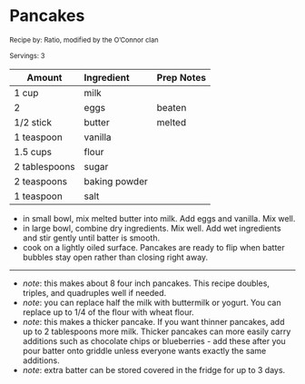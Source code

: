 # Pancakes

<small>Recipe by: Ratio, modified by the O’Connor clan</small>

<small>Servings: 3</small>

| Amount           | Ingredient         | Prep Notes                 |
| ---------------- | :----------------- | :------------------------- |
| 1 cup            | milk               |                            |
| 2                | eggs               | beaten                     |
| 1/2 stick        | butter             | melted                     |
| 1 teaspoon       | vanilla            |                            |
| 1.5 cups         | flour              |                            |
| 2 tablespoons    | sugar              |                            |
| 2 teaspoons      | baking powder      |                            |
| 1 teaspoon       | salt               |                            |

- in small bowl, mix melted butter into milk. Add eggs and vanilla. Mix well.
- in large bowl, combine dry ingredients. Mix well. Add wet ingredients and stir gently until batter is smooth.
- cook on a lightly oiled surface. Pancakes are ready to flip when batter bubbles stay open rather than closing right away.

---

- _note_: this makes about 8 four inch pancakes. This recipe doubles, triples, and quadruples well if needed.
- _note_: you can replace half the milk with buttermilk or yogurt. You can replace up to 1/4 of the flour with wheat flour.
- _note_: this makes a thicker pancake. If you want thinner pancakes, add up to 2 tablespoons more milk. Thicker pancakes can more easily carry additions such as chocolate chips or blueberries - add these after you pour batter onto griddle unless everyone wants exactly the same additions.
- _note_: extra batter can be stored covered in the fridge for up to 3 days. 

<!-- Tags:
- easy
- side
- dessert
- vegetarian
- snack
- fat crepe
-->
